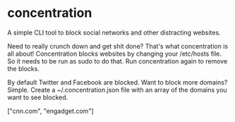 # concentration
A simple CLI tool to block social networks and other distracting websites.

Need to really crunch down and get shit done? That's what concentration is all about!
Concentration blocks websites by changing your /etc/hosts file. So it needs to be run as sudo to do that.
Run concentration again to remove the blocks.

By default Twitter and Facebook are blocked. Want to block more domains? Simple.
Create a ~/.concentration.json file with an array of the domains you want to see blocked.

["cnn.com", "engadget.com"]